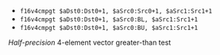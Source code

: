 * `f16v4cmpgt $aDst0:Dst0+1, $aSrc0:Src0+1, $aSrc1:Src1+1`
* `f16v4cmpgt $aDst0:Dst0+1, $aSrc0:BL, $aSrc1:Src1+1`
* `f16v4cmpgt $aDst0:Dst0+1, $aSrc0:BU, $aSrc1:Src1+1`

*Half-precision* 4-element vector greater-than test
